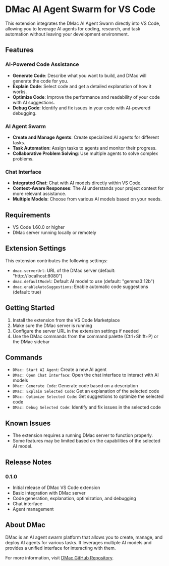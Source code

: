 # DMac AI Agent Swarm for VS Code

This extension integrates the DMac AI Agent Swarm directly into VS Code, allowing you to leverage AI agents for coding, research, and task automation without leaving your development environment.

## Features

### AI-Powered Code Assistance
- **Generate Code**: Describe what you want to build, and DMac will generate the code for you.
- **Explain Code**: Select code and get a detailed explanation of how it works.
- **Optimize Code**: Improve the performance and readability of your code with AI suggestions.
- **Debug Code**: Identify and fix issues in your code with AI-powered debugging.

### AI Agent Swarm
- **Create and Manage Agents**: Create specialized AI agents for different tasks.
- **Task Automation**: Assign tasks to agents and monitor their progress.
- **Collaborative Problem Solving**: Use multiple agents to solve complex problems.

### Chat Interface
- **Integrated Chat**: Chat with AI models directly within VS Code.
- **Context-Aware Responses**: The AI understands your project context for more relevant assistance.
- **Multiple Models**: Choose from various AI models based on your needs.

## Requirements

- VS Code 1.60.0 or higher
- DMac server running locally or remotely

## Extension Settings

This extension contributes the following settings:

* `dmac.serverUrl`: URL of the DMac server (default: "http://localhost:8080")
* `dmac.defaultModel`: Default AI model to use (default: "gemma3:12b")
* `dmac.enableAutoSuggestions`: Enable automatic code suggestions (default: true)

## Getting Started

1. Install the extension from the VS Code Marketplace
2. Make sure the DMac server is running
3. Configure the server URL in the extension settings if needed
4. Use the DMac commands from the command palette (Ctrl+Shift+P) or the DMac sidebar

## Commands

- `DMac: Start AI Agent`: Create a new AI agent
- `DMac: Open Chat Interface`: Open the chat interface to interact with AI models
- `DMac: Generate Code`: Generate code based on a description
- `DMac: Explain Selected Code`: Get an explanation of the selected code
- `DMac: Optimize Selected Code`: Get suggestions to optimize the selected code
- `DMac: Debug Selected Code`: Identify and fix issues in the selected code

## Known Issues

- The extension requires a running DMac server to function properly.
- Some features may be limited based on the capabilities of the selected AI model.

## Release Notes

### 0.1.0

- Initial release of DMac VS Code extension
- Basic integration with DMac server
- Code generation, explanation, optimization, and debugging
- Chat interface
- Agent management

## About DMac

DMac is an AI agent swarm platform that allows you to create, manage, and deploy AI agents for various tasks. It leverages multiple AI models and provides a unified interface for interacting with them.

For more information, visit [DMac GitHub Repository](https://github.com/jluna0413/dmac).
